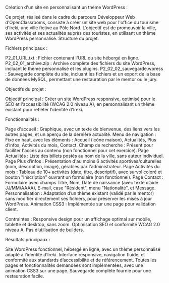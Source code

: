 Création d'un site en personnalisant un thème WordPress :

Ce projet, réalisé dans le cadre du parcours Développeur Web d'OpenClassrooms, consiste à créer un site web pour l'office du tourisme d'Ireki, une ville fictive au Pôle Nord. L'objectif est de promouvoir la ville, ses activités et ses actualités auprès des touristes, en utilisant un thème WordPress personnalisé.
Structure du projet.

Fichiers principaux :

P2_01_URL.txt : Fichier contenant l'URL du site hébergé en ligne.
P2_02_01_archive.zip : Archive complète des fichiers du site WordPress, incluant le thème personnalisé et les plugins.
P2_02_02_sauvegarde.wpress : Sauvegarde complète du site, incluant les fichiers et un export de la base de données MySQL, permettant une restauration par le mentor ou le jury.

Objectifs du projet :

Objectif principal : Créer un site WordPress responsive, optimisé pour le SEO et l'accessibilité (WCAG 2.0 niveau A), en personnalisant un thème existant pour refléter l'identité d'Ireki.

Fonctionnalités :

Page d'accueil : Graphique, avec un texte de bienvenue, des liens vers les autres pages, et un aperçu de la dernière actualité.
Menu de navigation : Fixe en haut, avec les éléments : Accueil (icône maison), Actualités, Plus d’infos, Activités du mois, Contact.
Champ de recherche : Présent pour faciliter l'accès au contenu (non fonctionnel pour cet exercice).
Page Actualités : Liste des billets postés au nom de la ville, sans auteur individuel.
Page Plus d’infos : Présentation d'au moins 6 activités sportives/culturelles (nom, description, image), gérables par l'administrateur.
Page Activités du mois : Tableau de 10+ activités (date, titre, descriptif), avec survol coloré et bouton "Inscription" ouvrant un formulaire (non fonctionnel).
Page Contact : Formulaire avec champs Titre, Nom, Date de naissance (avec texte d’aide JJ/MM/AAAA), E-mail, case "Résident", menu "Nationalité", et Message.
Personnalisation : Adaptation d’un thème existant (validé par le mentor) sans modifier directement ses fichiers, pour préserver les mises à jour WordPress.
Animation CSS3 : Implémentée sur une page pour validation client.


Contraintes :
Responsive design pour un affichage optimal sur mobile, tablette et desktop, sans zoom.
Optimisation SEO et conformité WCAG 2.0 niveau A.
Pas d’utilisation de builders.



Résultats principaux :

Site WordPress fonctionnel, hébergé en ligne, avec un thème personnalisé adapté à l’identité d’Ireki.
Interface responsive, navigation fluide, et conformité aux standards d’accessibilité et de référencement.
Toutes les pages et fonctionnalités demandées sont implémentées, avec une animation CSS3 sur une page.
Sauvegarde complète fournie pour une restauration facile.

